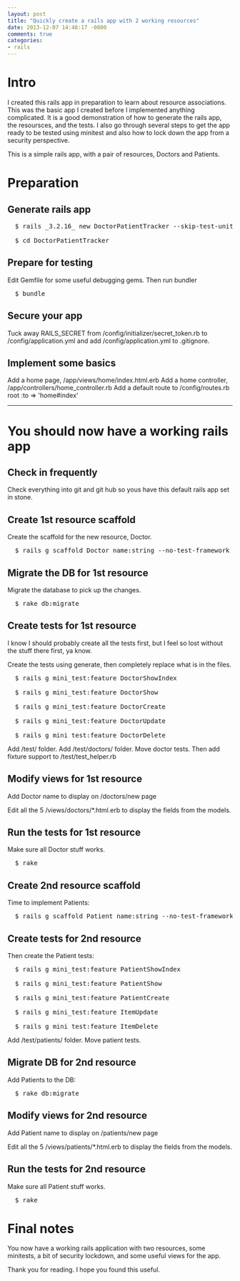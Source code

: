 ```yaml
---
layout: post
title: "Quickly create a rails app with 2 working resources"
date: 2013-12-07 14:48:17 -0800
comments: true
categories:
- rails
---
```


Intro
=======

I created this rails app in preparation to learn about resource associations.  This was the basic app I created before I implemented anything complicated.  It is a good demonstration of how to generate the rails app, the resoursces, and the tests.  I also go through several steps to get the app ready to be tested using minitest and also how to lock down the app from a security perspective.  

This is a simple rails app, with a pair of resources, Doctors and Patients.  


Preparation
=======

## Generate rails app
<pre>
  $ rails _3.2.16_ new DoctorPatientTracker --skip-test-unit

  $ cd DoctorPatientTracker
</pre>

## Prepare for testing
Edit Gemfile for some useful debugging gems.  Then run bundler
<pre>
  $ bundle
</pre>

## Secure your app
Tuck away RAILS_SECRET from /config/initializer/secret_token.rb to /config/application.yml and add /config/application.yml to .gitignore.

## Implement some basics
Add a home page, /app/views/home/index.html.erb
Add a home controller, /app/controllers/home_controller.rb
Add a default route to /config/routes.rb
  root :to => 'home#index'

---

# You should now have a working rails app


## Check in frequently
Check everything into git and git hub so yous have this default rails app set in stone.  

## Create 1st resource scaffold
Create the scaffold for the new resource, Doctor.
<pre>
  $ rails g scaffold Doctor name:string --no-test-framework --no-assets --no-stylesheets --no-scss
</pre>


## Migrate the DB for 1st resource
Migrate the database to pick up the changes.
<pre>
  $ rake db:migrate
</pre>

## Create tests for 1st resource
I know I should probably create all the tests first, but I feel so lost
without the stuff there first, ya know.

Create the tests using generate, then completely replace what is in the files.
<pre>
  $ rails g mini_test:feature DoctorShowIndex

  $ rails g mini_test:feature DoctorShow

  $ rails g mini_test:feature DoctorCreate

  $ rails g mini_test:feature DoctorUpdate

  $ rails g mini_test:feature DoctorDelete
</pre>

Add /test/ folder.  Add /test/doctors/ folder.  Move doctor tests. Then
add fixture support to /test/test_helper.rb

## Modify views for 1st resource
Add Doctor name to display on /doctors/new page

Edit all the 5 /views/doctors/*.html.erb to display the fields from the
models.

## Run the tests for 1st resource
Make sure all Doctor stuff works.
<pre>
  $ rake
</pre>

## Create 2nd resource scaffold
Time to implement Patients:
<pre>
  $ rails g scaffold Patient name:string --no-test-framework --no-assets --no-stylesheets --no-scss
</pre>

## Create tests for 2nd resource
Then create the Patient tests:
<pre>
  $ rails g mini_test:feature PatientShowIndex

  $ rails g mini_test:feature PatientShow

  $ rails g mini_test:feature PatientCreate

  $ rails g mini_test:feature ItemUpdate

  $ rails g mini_test:feature ItemDelete
</pre>

Add /test/patients/ folder.  Move patient tests.

## Migrate DB for 2nd resource
Add Patients to the DB:
<pre>
  $ rake db:migrate
</pre>

## Modify views for 2nd resource
Add Patient name to display on /patients/new page

Edit all the 5 /views/patients/*.html.erb to display the fields from the
models.

## Run the tests for 2nd resource
Make sure all Patient stuff works.
<pre>
  $ rake
</pre>

# Final notes
You now have a working rails application with two resources, some minitests, a bit of security lockdown, and some useful views for the app.

Thank you for reading.  I hope you found this useful.
